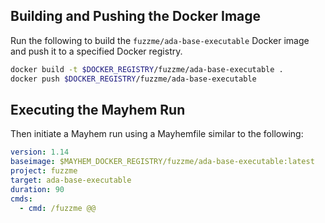 ## Building and Pushing the Docker Image

Run the following to build the `fuzzme/ada-base-executable` Docker image and push it to a specified Docker registry.

```sh
docker build -t $DOCKER_REGISTRY/fuzzme/ada-base-executable .
docker push $DOCKER_REGISTRY/fuzzme/ada-base-executable
```

## Executing the Mayhem Run

Then initiate a Mayhem run using a Mayhemfile similar to the following:

```yaml
version: 1.14
baseimage: $MAYHEM_DOCKER_REGISTRY/fuzzme/ada-base-executable:latest
project: fuzzme
target: ada-base-executable
duration: 90
cmds:
  - cmd: /fuzzme @@
```
